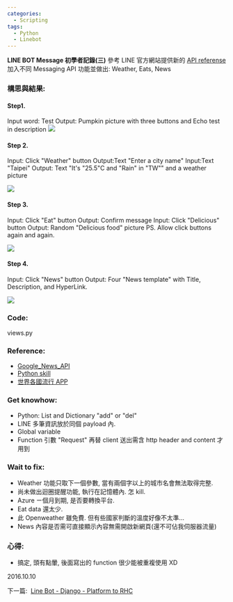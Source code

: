 ```yaml
---
categories:
  - Scripting
tags:
  - Python
  - Linebot
---
```

**LINE BOT Message 初學者記錄(三)** 
參考 LINE 官方網站提供新的 [API referense](https://devdocs.line.me/en/#messaging-api)
加入不同 Messaging API 功能並做出: Weather, Eats, News

### **構思與結果:**

#### **Step1.**

Input word: Test Output: Pumpkin picture with three buttons and Echo test in description [![](https://3.bp.blogspot.com/-22m29wWnhus/V_tkw31SwZI/AAAAAAAAGP8/v2LAhlVNfFkzK-tNzRfeAmT2nmKJmgGSACK4B/s320/punpkin.png)](http://3.bp.blogspot.com/-22m29wWnhus/V_tkw31SwZI/AAAAAAAAGP8/v2LAhlVNfFkzK-tNzRfeAmT2nmKJmgGSACK4B/s1600/punpkin.png)

#### **Step 2.**

Input: Click "Weather" button 
Output:Text "Enter a city name" 
Input:Text "Taipei" 
Output: Text "It's "25.5"C and "Rain" in "TW"" and a weather picture 

[![](https://4.bp.blogspot.com/-HBiY_p-VIro/V_tmBU1pVDI/AAAAAAAAGQI/PMWgUNb7Mp0-udbPDAc0oEQupX-xMvI1gCK4B/s320/weatherbutton.png)](http://4.bp.blogspot.com/-HBiY_p-VIro/V_tmBU1pVDI/AAAAAAAAGQI/PMWgUNb7Mp0-udbPDAc0oEQupX-xMvI1gCK4B/s1600/weatherbutton.png)

#### **Step 3.**

Input: Click "Eat" button 
Output: Confirm message 
Input: Click "Delicious" button 
Output: Random "Delicious food" picture PS. Allow click buttons again and again. 

[![](https://1.bp.blogspot.com/-Nb8C0aITyAY/V_tnwUni30I/AAAAAAAAGQc/ciPkQqbAH74qfDTwpWB9SBax5jDVDvoYQCK4B/s400/eatpicture.png)](http://1.bp.blogspot.com/-Nb8C0aITyAY/V_tnwUni30I/AAAAAAAAGQc/ciPkQqbAH74qfDTwpWB9SBax5jDVDvoYQCK4B/s1600/eatpicture.png) 

#### **Step 4.**

Input: Click "News" button 
Output: Four "News template" with Title, Description, and HyperLink. 

[![](https://2.bp.blogspot.com/-ewa7fSqNm0M/V_tot-_F5TI/AAAAAAAAGQo/dXM2TfsA5-8hvgOPvtMCV10YHSOhhrvYQCK4B/s320/newspicture.png)](http://2.bp.blogspot.com/-ewa7fSqNm0M/V_tot-_F5TI/AAAAAAAAGQo/dXM2TfsA5-8hvgOPvtMCV10YHSOhhrvYQCK4B/s1600/newspicture.png)

### **Code:**

views.py
<script src="https://gist.github.com/Code-Egg/2a0581622160783eda45f0099f3c3139.js"></script>

### **Reference:**

*   [Google_News_API](https://newsapi.org/google-news-api)
*   [Python skill](https://pythonnote.wordpress.com/2014/04/03/python%E6%8A%80%E5%B7%A7%E6%BC%82%E4%BA%AE%E5%8F%88%E9%80%9A%E9%A0%86%E7%9A%84%E7%A8%8B%E5%BC%8F%E7%A2%BC/)
*   [世界各國流行 APP](http://www.inside.com.tw/2016/05/30/worldwide-messaging-apps)

### **Get knowhow:**

*   Python: List and Dictionary "add" or "del"
*   LINE 多筆資訊放於同個 payload 內.
*   Global variable
*   Function 引數 "Request" 再替 client 送出需含 http header and content 才用到

### **Wait to fix:**

*   Weather 功能只取下一個參數, 當有兩個字以上的城市名會無法取得完整.
*   尚未做出迴圈提醒功能, 執行在記憶體內. 怎 kill.
*   Azure ㄧ個月到期, 是否要轉換平台.
*   Eat data 還太少.
*   此 Openweather 雖免費. 但有些國家判斷的溫度好像不太準...
*   News 內容是否需可直接顯示內容無需開啟新網頁(還不可佔我伺服器流量)

### **心得:**

*   搞定, 頭有點暈, 後面寫出的 function 很少能被重複使用 XD

2016.10.10

下一篇:  [Line Bot - Django - Platform to RHC](https://code-egg.github.io/scripting/linebot-django-4/)
